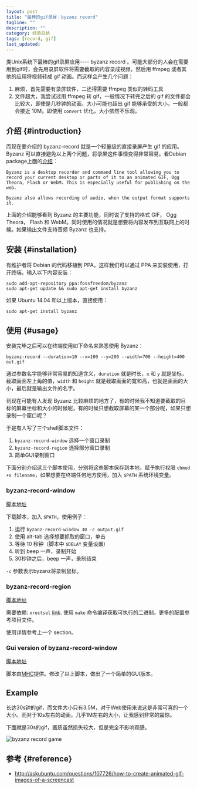 ```yaml
---
layout: post
title: "最棒的gif录屏：byzanz record"
tagline: ""
description: ""
category: 经验总结
tags: [record, gif]
last_updated: 
---
```


类Unix系统下最棒的gif录屏应用---- byzanz record 。可能大部分的人会在需要用到gif时，会先用录屏软件将需要截取的内容录成视频，然后用 ffmpeg 或者其他的应用将视频转成 gif 动画。而这样会产生几个问题：

1. 麻烦，首先需要有录屏软件，二还得需要 ffmpeg 类似的转码工具
2. 文件超大，我尝试过用 ffmpeg 转 gif，一般情况下转完之后的 gif 的文件都会比较大，即使是几秒钟的动画，大小可能也超出 gif 能够承受的大小，一般都会接近 10M。即使用 `convert` 优化，大小依然不乐观。

## 介绍 {#introduction}
而现在要介绍的 byzanz-record 就是一个轻量级的直接录屏产生 gif 的应用。Byzanz 可以直接避免以上两个问题，将录屏这件事情变得非常容易。看Debian package上面的[介绍](https://packages.debian.org/sid/byzanz)：

    Byzanz is a desktop recorder and command line tool allowing you to record your current desktop or parts of it to an animated GIF, Ogg Theora, Flash or WebM. This is especially useful for publishing on the web.

    Byzanz also allows recording of audio, when the output format supports it.

上面的介绍能够看到 Byzanz 的主要功能，同时说了支持的格式 GIF， Ogg Theora， Flash 和 WebM。同时使用的情况就是想要将内容发布到互联网上的时候。如果输出文件支持音频 Byzanz 也支持。

## 安装 {#installation}

有维护者将 Debian 的代码移植到 PPA，这样我们可以通过 PPA 来安装使用，打开终端，输入以下内容安装：

    sudo add-apt-repository ppa:fossfreedom/byzanz
    sudo apt-get update && sudo apt-get install byzanz

如果 Ubuntu 14.04 和以上版本，直接使用：

    sudo apt-get install byzanz

## 使用 {#usage}

安装完毕之后可以在终端使用如下命名来熟悉使用 Byzanz：

	byzanz-record --duration=10 --x=100 --y=200 --width=700 --height=400 out.gif

通过参数名字能够非常容易的知道含义，`duration` 就是时长，`x` 和 `y` 就是坐标，截取画面左上角的值，`width` 和 `height` 就是截取画面的寛和高，也就是画面的大小，最后就是输出文件的名字。

到现在可能有人发现 Byzanz 比较麻烦的地方了，有的时候我不知道要截取的目标的屏幕坐标和大小的时候呢，有的时候只想截取屏幕的某一个部分呢，如果只想录制一个窗口呢？

于是有人写了三个shell脚本文件：

1. `byzanz-record-window` 选择一个窗口录制
2. `byzanz-record-region` 选择部分窗口录制
3. 简单GUI录制窗口

下面分别介绍这三个脚本使用，分别将这些脚本保存到本地，赋予执行权限 `chmod +x filename`，如果想要在终端任何地方使用，加入 `$PATH` 系统环境变量。

### byzanz-record-window

[脚本地址](https://raw.githubusercontent.com/einverne/dotfiles/master/byzanz-record-window.sh)

下载脚本，加入 `$PATH`，使用例子：

1. 运行 `byzanz-record-window 30 -c output.gif`
2. 使用 alt-tab 选择想要抓取的窗口，单击
3. 等待 10 秒钟（脚本中 `$DELAY` 变量设置）
4. 听到 beep 一声，录制开始
5. 30秒钟之后，beep 一声，录制结束

`-c` 参数表示byzanz将录制鼠标。

### byzanz-record-region

[脚本地址](https://raw.githubusercontent.com/einverne/dotfiles/master/byzanz-record-region.sh)

需要依赖: `xrectsel` [link](https://github.com/lolilolicon/xrectsel). 使用 `make` 命令编译获取可执行的二进制。更多的配置参考项目文件。

使用详情参考上一个 section。

### Gui version of byzanz-record-window
[脚本地址](https://raw.githubusercontent.com/einverne/dotfiles/master/byzanz-record-gui.sh)

脚本由[MHC](http://askubuntu.com/users/81372/mhc)提供。修改了以上脚本，做出了一个简单的GUI版本。

## Example

长达30s钟的gif，而文件大小只有3.5M，对于Web使用来说这是非常可喜的一个大小。而对于10s左右的动画，几乎1M左右的大小，让我感到非常的震惊。

下面就是30s的gif，画质虽然损失较大，但是完全不影响观感。

![byzanz record game](https://lh3.googleusercontent.com/-5BlCCUlOezw/VoZNpK2G3QI/AAAAAAAA5II/ni0WPjejkuo/s1280-Ic42/byzanz_game_test.png)

## 参考 {#reference}

- <http://askubuntu.com/questions/107726/how-to-create-animated-gif-images-of-a-screencast>

